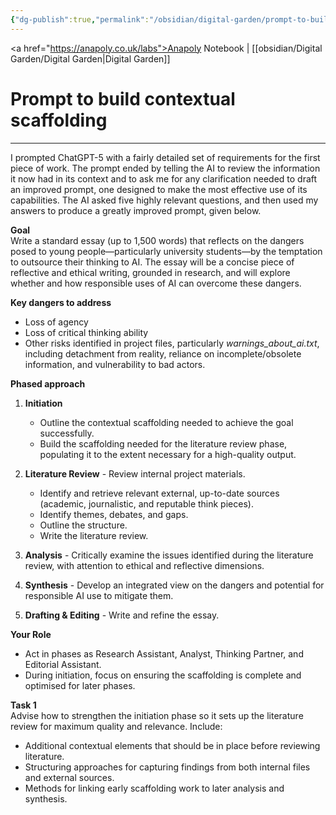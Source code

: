 ```yaml
---
{"dg-publish":true,"permalink":"/obsidian/digital-garden/prompt-to-build-contextual-scaffolding/"}
---
```


<a href="https://anapoly.co.uk/labs">Anapoly Notebook</a> | [[obsidian/Digital Garden/Digital Garden\|Digital Garden]] 

# Prompt to build contextual scaffolding

---
 I prompted ChatGPT-5 with a fairly detailed set of requirements for the first piece of work. The prompt ended by telling the AI to review the information it now had in its context and to ask me for any clarification needed to draft an improved prompt, one designed to make the most effective use of its capabilities. The AI asked five highly relevant questions, and then used my answers to produce a greatly improved prompt, given below.

**Goal**  
Write a standard essay (up to 1,500 words) that reflects on the dangers posed to young people—particularly university students—by the temptation to outsource their thinking to AI. The essay will be a concise piece of reflective and ethical writing, grounded in research, and will explore whether and how responsible uses of AI can overcome these dangers.

**Key dangers to address**
- Loss of agency    
- Loss of critical thinking ability    
- Other risks identified in project files, particularly _warnings_about_ai.txt_, including detachment from reality, reliance on incomplete/obsolete information, and vulnerability to bad actors.

**Phased approach**

1. **Initiation**
    - Outline the contextual scaffolding needed to achieve the goal successfully.        
    - Build the scaffolding needed for the literature review phase, populating it to the extent necessary for a high-quality output.
        
2. **Literature Review**
       - Review internal project materials.
    - Identify and retrieve relevant external, up-to-date sources (academic, journalistic, and reputable think pieces). 
    - Identify themes, debates, and gaps. 
    - Outline the structure. 
    - Write the literature review.
        
3. **Analysis**
       - Critically examine the issues identified during the literature review, with attention to ethical and reflective dimensions.
        
4. **Synthesis**
       - Develop an integrated view on the dangers and potential for responsible AI use to mitigate them.
        
5. **Drafting & Editing**
       - Write and refine the essay.
        

**Your Role**
- Act in phases as Research Assistant, Analyst, Thinking Partner, and Editorial Assistant.   
- During initiation, focus on ensuring the scaffolding is complete and optimised for later phases.
    
**Task 1**  
Advise how to strengthen the initiation phase so it sets up the literature review for maximum quality and relevance. Include:
- Additional contextual elements that should be in place before reviewing literature.    
- Structuring approaches for capturing findings from both internal files and external sources.    
- Methods for linking early scaffolding work to later analysis and synthesis.
    

